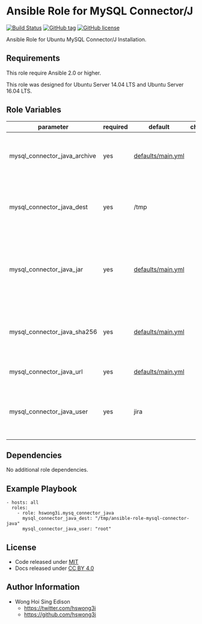 Ansible Role for MySQL Connector/J
==================================

[![Build Status](https://travis-ci.org/pantarei/ansible-role-mysql-connector-java.svg?branch=master)](https://travis-ci.org/pantarei/ansible-role-mysql-connector-java)
[![GitHub tag](https://img.shields.io/github/tag/pantarei/ansible-role-mysql-connector-java.svg)](https://github.com/pantarei/ansible-role-mysql-connector-java)
[![GitHub license](https://img.shields.io/github/license/pantarei/ansible-role-mysql-connector-java.svg)](https://github.com/pantarei/ansible-role-mysql-connector-java/blob/master/LICENSE)

Ansible Role for Ubuntu MySQL Connector/J Installation.

Requirements
------------

This role require Ansible 2.0 or higher.

This role was designed for Ubuntu Server 14.04 LTS and Ubuntu Server 16.04 LTS.

Role Variables
--------------

<table>
<colgroup>
<col width="20%" />
<col width="20%" />
<col width="20%" />
<col width="20%" />
<col width="20%" />
</colgroup>
<thead>
<tr class="header">
<th>parameter</th>
<th>required</th>
<th>default</th>
<th>choices</th>
<th>comments</th>
</tr>
</thead>
<tbody>
<tr class="odd">
<td>mysql_connector_java_archive</td>
<td>yes</td>
<td><a href="https://github.com/pantarei/ansible-role-mysql-connector-java/blob/master/defaults/main.yml">defaults/main.yml</a></td>
<td></td>
<td>Download archive filename for cache during (re)install.</td>
</tr>
<tr class="even">
<td>mysql_connector_java_dest</td>
<td>yes</td>
<td>/tmp</td>
<td></td>
<td>Destination directory where MySQL Connector/J .jar should install to.</td>
</tr>
<tr class="odd">
<td>mysql_connector_java_jar</td>
<td>yes</td>
<td><a href="https://github.com/pantarei/ansible-role-mysql-connector-java/blob/master/defaults/main.yml">defaults/main.yml</a></td>
<td></td>
<td>MySQL Connector/J .jar filename for double check if installed to target directory correctly.</td>
</tr>
<tr class="even">
<td>mysql_connector_java_sha256</td>
<td>yes</td>
<td><a href="https://github.com/pantarei/ansible-role-mysql-connector-java/blob/master/defaults/main.yml">defaults/main.yml</a></td>
<td></td>
<td>Download archive sha256 checksum for cache during (re)install.</td>
</tr>
<tr class="odd">
<td>mysql_connector_java_url</td>
<td>yes</td>
<td><a href="https://github.com/pantarei/ansible-role-mysql-connector-java/blob/master/defaults/main.yml">defaults/main.yml</a></td>
<td></td>
<td>URL for download archive.</td>
</tr>
<tr class="even">
<td>mysql_connector_java_user</td>
<td>yes</td>
<td>jira</td>
<td></td>
<td>Username for destination directory and extracted .jar.</td>
</tr>
</tbody>
</table>

Dependencies
------------

No additional role dependencies.

Example Playbook
----------------

    - hosts: all
      roles:
        - role: hswong3i.mysq_connector_java
          mysql_connector_java_dest: "/tmp/ansible-role-mysql-connector-java"
          mysql_connector_java_user: "root"

License
-------

-   Code released under [MIT](https://github.com/pantarei/ansible-role-mysql-connector-java/blob/master/LICENSE)
-   Docs released under [CC BY 4.0](http://creativecommons.org/licenses/by/4.0/)

Author Information
------------------

-   Wong Hoi Sing Edison
    -   <a href="https://twitter.com/hswong3i" class="uri" class="uri">https://twitter.com/hswong3i</a>
    -   <a href="https://github.com/hswong3i" class="uri" class="uri">https://github.com/hswong3i</a>

